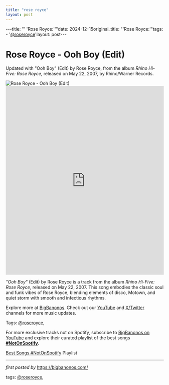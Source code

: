 ```yaml
---
title: "rose royce"
layout: post
---
```

---title: "' 'Rose Royce:''"date: 2024-12-15original_title: "'Rose Royce:'"tags:  - '[@roseroyce](/tags/roseroyce/)'layout: post---<!-- Title of the Post --><h1 >Rose Royce - Ooh Boy (Edit)</h1> <!-- Introductory Text --><p >Updated with "Ooh Boy" (Edit) by Rose Royce, from the album *Rhino Hi-Five: Rose Royce*, released on May 22, 2007, by Rhino/Warner Records.</p> <!-- Featured Image --><div > <img src="https://i.ytimg.com/vi/4_RQ3eEpuss/maxresdefault.jpg" alt="Rose Royce - Ooh Boy (Edit)" /></div> <!-- YouTube Video Embed --><div > <iframe width="100%" height="601" src="https://www.youtube.com/embed/L--WMUkSfPE" title="Ooh Boy (Edit)" frameborder="0" allow="accelerometer; autoplay; clipboard-write; encrypted-media; gyroscope; picture-in-picture; web-share" referrerpolicy="strict-origin-when-cross-origin" allowfullscreen></iframe></div> <!-- Song Information --><div > <p><em>"Ooh Boy"</em> (Edit) by Rose Royce is a track from the album *Rhino Hi-Five: Rose Royce*, released on May 22, 2007. This song embodies the classic soul and funk vibes of Rose Royce, blending elements of disco, Motown, and quiet storm with smooth and infectious rhythms.</p></div> <!-- Footer Links --><div > <p>Explore more at <a href="https://bigbanonos.com/" target="_blank">BigBanonos</a>. Check out our <a href="https://www.youtube.com/[@BigBanonos](/tags/BigBanonos/)" target="_blank">YouTube</a> and <a href="https://x.com/bigbanonos" target="_blank">X/Twitter</a> channels for more music updates.</p></div> <!-- Tags --><p >Tags: [@roseroyce](/tags/roseroyce/),</p><!--Subscribe and Playlist Links--><div>    <p>For more exclusive tracks not on Spotify, subscribe to <a href="https://www.youtube.com/[@BigBanonos](/tags/BigBanonos/)" target="_blank">BigBanonos on YouTube</a> and explore their curated playlist of the best songs <strong>[#NotOnSpotify](/tags/NotOnSpotify/)</strong>.</p>    <p><a href="https://www.youtube.com/playlist?list=PLtuNtuTatqI0kFahUCbtbfenC_ET5O_tr" target="_blank">Best Songs [#NotOnSpotify](/tags/NotOnSpotify/) Playlist<br /></a></p></div><hr /><p><em>first posted by</em> <a href="https://bigbanonos.com/" rel="noopener" target="_new">https://bigbanonos.com/</a></p><p>tags: [@roseroyce](/tags/roseroyce/),</p>